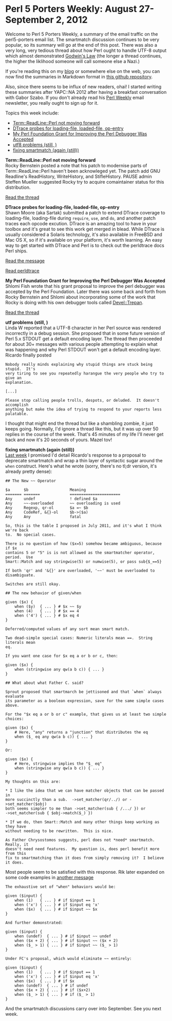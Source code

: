 Perl 5 Porters Weekly: August 27-September 2, 2012
==================================================

Welcome to Perl 5 Porters Weekly, a summary of the email traffic on the perl5-porters email list.
The smartmatch discussion continues to be very popular, so its summary will go at the end
of this post. There was also a very long, very tedious thread about how Perl ought to handle 
UTF-8 output which almost demonstrated [Godwin's Law](http://en.wikipedia.org/wiki/Godwin's_law) 
(the longer a thread continues, the higher the liklihood someone will call someone else a Nazi.)

If you're reading this on my [blog](http://byte-me.org) or somewhere else on the web, you
can now find the summaries in Markdown format in 
[this github repository](https://github.com/mrallen1/P5P-Weekly).

Also, since there seems to be influx of new readers, ohai! I started writing these summaries
after YAPC::NA 2012 after having a breakfast conversation with Gabor Szabo. If you don't already
read his [Perl Weekly](http://www.perlweekly.com) email newsletter, you really ought to sign 
up for it.

Topics this week include:
* [Term::ReadLine::Perl not moving forward](#1) 
* [DTrace probes for loading-file, loaded-file, op-entry](#2)
* [My Perl Foundation Grant for Improving the Perl Debugger Was Accepted](#3)
* [utf8 problems (still, )](#4)
* [fixing smartmatch (again (still))](#5)

**<a id="1">Term::ReadLine::Perl not moving forward</a>**<br>
Rocky Bernstein posted a note that his patch to modernise parts of Term::ReadLine::Perl
haven't been acknowleged yet.  The patch add GNU Readline's ReadHistory, WriteHistory,
and StifleHistory. PAUSE admin Steffen Mueller suggested Rocky try to acquire comaintainer
status for this distribution.

[Read the thread](http://www.nntp.perl.org/group/perl.perl5.porters/2012/08/msg191117.html)

**<a id="2">DTrace probes for loading-file, loaded-file, op-entry</a>**<br>
Shawn Moore (aka Sartak) submitted a patch to extend DTrace coverage to loading-file,
loading-file during `require`, `use`, and `do`, and another patch traces each opcode
excution. DTrace is an amazing tool to have in your toolbox and it's great to see this
work get merged in blead. While DTrace is usually considered a Solaris technology, it's
also available in FreeBSD and Mac OS X, so if it's available on your platform, it's worth
learning.  An easy way to get started with DTrace and Perl is to check out the perldtrace
docs Perl ships.

[Read the message](http://www.nntp.perl.org/group/perl.perl5.porters/2012/08/msg191204.html)

[Read perldtrace](http://perldoc.perl.org/perldtrace.html)

**<a id="3">My Perl Foundation Grant for Improving the Perl Debugger Was Accepted</a>**<br>
Shlomi Fish wrote that his grant proposal to improve the perl debugger was accepted
by the Perl Foundation. Later there was some back and forth from Rocky Bernstein and Shlomi
about incorporating some of the work that Rocky is doing with his own debugger tools
called [Devel::Trepan](https://metacpan.org/module/Devel::Trepan). 

[Read the thread](http://www.nntp.perl.org/group/perl.perl5.porters/2012/08/msg191310.html)

**<a id="4">utf problems (still, )</a>**<br>
Linda W reported that a UTF-8 character in her Perl source was rendered incorrectly in 
a debug session. She proposed that in some future version of Perl 5.x STDOUT get a
default encoding layer. The thread then proceeded for about 30+ messages with
various people attempting to explain what was happening and why Perl STDOUT won't
get a default encoding layer. Ricardo finally posted

    Nobody really minds explaining why stupid things are stuck being stupid.  It's
    very tiring to see you repeatedly harangue the very people who try to give an
    explanation.

    [...]

    Please stop calling people trolls, despots, or deluded.  It doesn't accomplish
    anything but make the idea of trying to respond to your reports less palatable.

I thought that might end the thread but like a shambling zombie, it just keeps going. 
Normally, I'd ignore a thread like this, but it was up over 50 replies in the course 
of the week. That's 45 minutes of my life I'll never get back and now it's 20 seconds
of yours. Mazel tov!

**<a id="5">fixing smartmatch (again (still))</a>**<br>
[Last week](http://byte-me.org/perl-5-porters-weekly-august-20-august-26-2012#6) I
promised I'd detail Ricardo's response to a proposal to deprecate smartmatch and 
wrap a thin layer of syntactic sugar around the `when` construct.  Here's what he wrote 
(sorry, there's no tl;dr version, it's already pretty dense):

    ## The New ~~ Operator

    $a      $b                  Meaning
    ======= =======             ======================
    Any     undef               ! defined $a
    Any     ~~-overloaded       ~~ overloading is used
    Any     Regexp, qr-ol       $a =~ $b
    Any     CodeRef, &{}-ol     $b->($a)
    Any     Any                 fatal

    So, this is the table I proposed in July 2011, and it's what I think we're back
    to.  No special cases.

    There is no question of how ($x=5) somehow became ambiguous, because if $x
    contains 5 or "5" is is not allowed as the smartmatcher operator, period.  Use
    Smart::Match and say stringwise(5) or numwise(5), or pass sub{$_==5}

    If both 'qr' and '&{}' are overloaded, '~~' must be overloaded to disambiguate.

    Switches are still okay.

    ## The new behavior of given/when

    given ($x) {
        when ($y)  { ... } # $x ~~ $y
        when (4)   { ... } # $x == 4
        when ('4') { ... } # $x eq 4
    }

    Deferred/computed values of any sort mean smart match.

    Two dead-simple special cases: Numeric literals mean ==.  String literals mean
    eq.

    If you want one case for $x eq a or b or c, then:

    given ($x) {
        when (stringwise any qw(a b c)) { ... }
    }

    ## What about what Father C. said?

    Sprout proposed that smartmarch be jettisoned and that `when` always evaluate
    its parameter as a boolean expression, save for the same simple cases above.

    For the "$x eq a or b or c" example, that gives us at least two simple choices:

    given ($x) {
        # Here, "any" returns a "junction" that distributes the eq
        when ($_ eq any qw(a b c)) { ... }
    }

    Or:

    given ($x) {
        # Here, stringwise implies the "$_ eq"
        when (stringwise any qw(a b c)) { ... }
    }

    My thoughts on this are:

    * I like the idea that we can have matcher objects that can be passed in
    more succinctly than a sub.  ->set_matcher(qr/../) or ->set_matcher($obj)
    both seems simpler to me than ->set_matcher(sub { /.../ }) or
    ->set_matcher(sub { $obj->match($_) })

    * If we do, then Smart::Match and many other things keep working as they have
    without needing to be rewritten.  This is nice.

    As Father Chrysostomos suggests, perl does not *need* smartmatch.  Really, it
    doesn't need need features.  My question is, does perl benefit more from this
    fix to smartmatching than it does from simply removing it?  I believe it does.

Most people seem to be satisfied with this response. Rik later expanded on some code 
examples in [another message](http://www.nntp.perl.org/group/perl.perl5.porters/2012/08/msg191418.html)

    The exhaustive set of "when" behaviors would be:

    given ($input) {
        when (1)   { ... } # if $input == 1
        when ('x') { ... } # if $input eq 'x'
        when ($x)  { ... } # if $input ~~ $x
    }

    And further demonstrated:

    given ($input) {
        when (undef)  { ... } # if $input ~~ undef
        when ($x + 2) { ... } # if $input ~~ ($x + 2)
        when ($_ > 1) { ... } # if $input ~~ ($_ > 1)
    }

    Under FC's proposal, which would eliminate ~~ entirely:

    given ($input) {
        when (1)   { ... } # if $input == 1
        when ('x') { ... } # if $input eq 'x'
        when ($x)  { ... } # if $x
        when (undef)  { ... } # if undef
        when ($x + 2) { ... } # if ($x+2)
        when ($_ > 1) { ... } # if ($_ > 1)
    }

And the smartmatch discussions carry over into September. See you next week.
